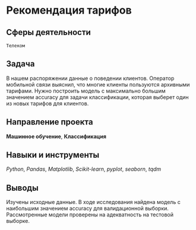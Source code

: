 # Рекомендация тарифов
## Сферы деятельности
`Телеком`

## Задача
В нашем распоряжении данные о поведении клиентов. Оператор мобильной связи выяснил, что многие клиенты пользуются архивными тарифами.
Нужно построить модель с максимально большим значением accuracy для задачи классификации, которая выберет один из новых тарифов для клиентов.

## Направление проекта
**Машинное обучение**, **Классификация**

## Навыки и инструменты
*Python*, *Pandas*, *Matplotlib*, *Scikit-learn*, *pyplot*, *seaborn*, *tqdm*

## Выводы
Изучены исходные данные. В ходе исследования найдена модель с наибольшим значением accuracy для валидационной выборки. Рассмотренные модели проверены на адекватность на тестовой выборке.
